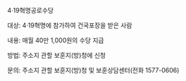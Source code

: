 4·19혁명공로수당

대상: 4·19혁명에 참가하여 건국포장을 받은 사람

내용: 매월 40만 1,000원의 수당 지급

방법: 주소지 관할 보훈지(방)청에 신청

문의: 주소지 관할 보훈지(방)청 및 보훈상담센터(전화 1577-0606)
